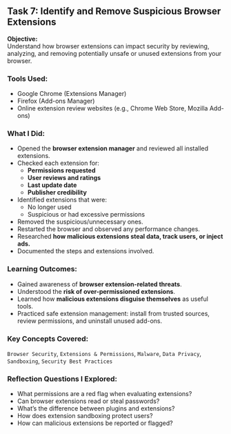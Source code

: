 ## Task 7: Identify and Remove Suspicious Browser Extensions

**Objective:**  
Understand how browser extensions can impact security by reviewing, analyzing, and removing potentially unsafe or unused extensions from your browser.

### Tools Used:
- Google Chrome (Extensions Manager)
- Firefox (Add-ons Manager)
- Online extension review websites (e.g., Chrome Web Store, Mozilla Add-ons)

### What I Did:
- Opened the **browser extension manager** and reviewed all installed extensions.
- Checked each extension for:
  - **Permissions requested**
  - **User reviews and ratings**
  - **Last update date**
  - **Publisher credibility**
- Identified extensions that were:
  - No longer used
  - Suspicious or had excessive permissions
- Removed the suspicious/unnecessary ones.
- Restarted the browser and observed any performance changes.
- Researched **how malicious extensions steal data, track users, or inject ads.**
- Documented the steps and extensions involved.

### Learning Outcomes:
- Gained awareness of **browser extension-related threats**.
- Understood the **risk of over-permissioned extensions**.
- Learned how **malicious extensions disguise themselves** as useful tools.
- Practiced safe extension management: install from trusted sources, review permissions, and uninstall unused add-ons.

### Key Concepts Covered:
`Browser Security`, `Extensions & Permissions`, `Malware`, `Data Privacy`, `Sandboxing`, `Security Best Practices`

### Reflection Questions I Explored:
- What permissions are a red flag when evaluating extensions?
- Can browser extensions read or steal passwords?
- What’s the difference between plugins and extensions?
- How does extension sandboxing protect users?
- How can malicious extensions be reported or flagged?
